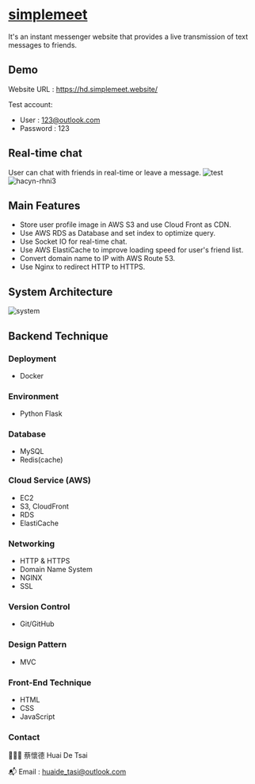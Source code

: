 # [simplemeet](https://hd.simplemeet.website/)

It's an instant messenger website that provides a live transmission of text messages to friends.

## Demo

Website URL : https://hd.simplemeet.website/

Test account:
* User : 123@outlook.com
* Password : 123

## Real-time chat

User can chat with friends in real-time or leave a message.
![test](https://user-images.githubusercontent.com/93437400/210403985-9515af54-e18e-4e3f-b613-829f60cc2584.gif)
![hacyn-rhni3](https://user-images.githubusercontent.com/93437400/211187622-d2695e6f-f2e5-41b3-bdbe-619bfc2a4a5a.gif)


## Main Features

* Store user profile image in AWS S3 and use Cloud Front as CDN.
* Use AWS RDS as Database and set index to optimize query.
* Use Socket IO for real-time chat.
* Use AWS ElastiCache to improve loading speed for user's friend list.
* Convert domain name to IP with AWS Route 53.
* Use Nginx to redirect HTTP to HTTPS.

## System Architecture
![system](https://user-images.githubusercontent.com/93437400/210485986-de26db95-f66b-47b8-bd03-c1f834e46520.png)


## Backend Technique

### Deployment
* Docker

### Environment
* Python Flask

### Database
* MySQL
* Redis(cache)

### Cloud Service (AWS)
* EC2
* S3, CloudFront
* RDS
* ElastiCache

### Networking
* HTTP & HTTPS
* Domain Name System
* NGINX
* SSL

### Version Control
* Git/GitHub

### Design Pattern
* MVC

### Front-End Technique
* HTML
* CSS
* JavaScript

### Contact

👨🏻‍💻 蔡懷德 Huai De Tsai

📬 Email : huaide_tasi@outlook.com
